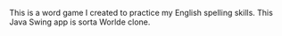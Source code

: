 This is a word game I created to practice my English spelling skills. This 
Java Swing app is sorta Worlde clone. 
